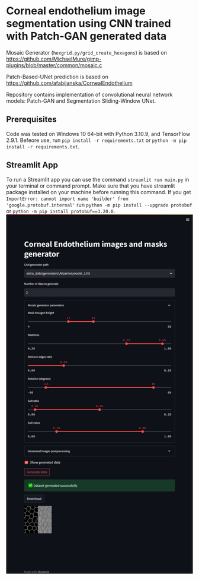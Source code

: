 # Corneal endothelium image segmentation using CNN trained with Patch-GAN generated data

Mosaic Generator (`hexgrid.py/grid_create_hexagons`) is based on https://github.com/MichaelMure/gimp-plugins/blob/master/common/mosaic.c

Patch-Based-UNet prediction is based on https://github.com/afabijanska/CornealEndothelium

Repository contains implementation of convolutional neural network models: Patch-GAN and Segmentation Sliding-Window UNet.

## Prerequisites
Code was tested on Windows 10 64-bit with Python 3.10.9, and TensorFlow 2.9.1. Befeore use, run `pip install -r requirements.txt` or `python -m pip install -r requirements.txt`.


## Streamlit App
To run a Streamlit app you can use the command `streamlit run main.py` in your terminal or command prompt. Make sure that you have streamlit package installed on your machine before running this command.
If you get `ImportError: cannot import name 'builder' from 'google.protobuf.internal'` run `python -m pip install --upgrade protobuf` or `python -m pip install protobuf==3.20.0`.
![plot](./docs/app_frontend.png)